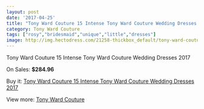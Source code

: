 ```yaml
---
layout: post
date: '2017-04-25'
title: "Tony Ward Couture 15 Intense Tony Ward Couture Wedding Dresses 2017"
category: Tony Ward Couture
tags: ["rosy","bridesmaid","unique","little","dresses"]
image: http://img.hectodress.com/21258-thickbox_default/tony-ward-couture-15-intense-tony-ward-couture-wedding-dresses-2013.jpg
---
```

Tony Ward Couture 15 Intense Tony Ward Couture Wedding Dresses 2017

On Sales: **$284.96**
<a href="https://www.hectodress.com/tony-ward-couture/9825-tony-ward-couture-15-intense-tony-ward-couture-wedding-dresses-2013.html"><amp-img layout="responsive" width="600" height="600" src="//img.hectodress.com/21258-thickbox_default/tony-ward-couture-15-intense-tony-ward-couture-wedding-dresses-2013.jpg" alt="Tony Ward Couture 15 Intense Tony Ward Couture Wedding Dresses 2017 0" /></a>
<a href="https://www.hectodress.com/tony-ward-couture/9825-tony-ward-couture-15-intense-tony-ward-couture-wedding-dresses-2013.html"><amp-img layout="responsive" width="600" height="600" src="//img.hectodress.com/21259-thickbox_default/tony-ward-couture-15-intense-tony-ward-couture-wedding-dresses-2013.jpg" alt="Tony Ward Couture 15 Intense Tony Ward Couture Wedding Dresses 2017 1" /></a>

Buy it: [Tony Ward Couture 15 Intense Tony Ward Couture Wedding Dresses 2017](https://www.hectodress.com/tony-ward-couture/9825-tony-ward-couture-15-intense-tony-ward-couture-wedding-dresses-2013.html "Tony Ward Couture 15 Intense Tony Ward Couture Wedding Dresses 2017")

View more: [Tony Ward Couture](https://www.hectodress.com/162-tony-ward-couture "Tony Ward Couture")